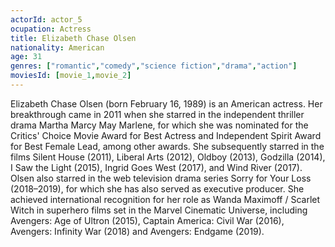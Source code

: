 ```yaml
---
actorId: actor_5
ocupation: Actress
title: Elizabeth Chase Olsen
nationality: American
age: 31
genres: ["romantic","comedy","science fiction","drama","action"]
moviesId: [movie_1,movie_2]
---
```


Elizabeth Chase Olsen (born February 16, 1989) is an American actress.
Her breakthrough came in 2011 when she starred in the independent thriller drama Martha Marcy May Marlene, for which she was nominated for the Critics' Choice Movie Award for Best Actress and Independent Spirit Award for Best Female Lead, among other awards.
She subsequently starred in the films Silent House (2011), Liberal Arts (2012), Oldboy (2013), Godzilla (2014), I Saw the Light (2015), Ingrid Goes West (2017), and Wind River (2017). Olsen also starred in the web television drama series Sorry for Your Loss (2018–2019), for which she has also served as executive producer.
She achieved international recognition for her role as Wanda Maximoff / Scarlet Witch in superhero films set in the Marvel Cinematic Universe, including Avengers: Age of Ultron (2015), Captain America: Civil War (2016), Avengers: Infinity War (2018) and Avengers: Endgame (2019).
